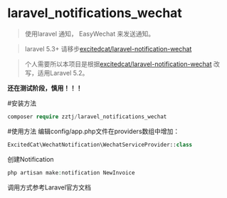# laravel_notifications_wechat
>使用laravel 通知， EasyWechat 来发送通知。

>laravel 5.3+ 请移步[excitedcat/laravel-notification-wechat](https://github.com/excitedcat/laravel-notification-wechat)

>个人需要所以本项目是根据[excitedcat/laravel-notification-wechat](https://github.com/excitedcat/laravel-notification-wechat) 改写，适用Laravel 5.2。

**还在测试阶段，慎用！！！**

#安装方法
````php
composer require zztj/laravel_notifications_wechat
````
#使用方法
编辑config/app.php文件在providers数组中增加：
````php
ExcitedCat\WechatNotification\WechatServiceProvider::class
````
创建Notification
````php
php artisan make:notification NewInvoice
````
调用方式参考Laravel官方文档

